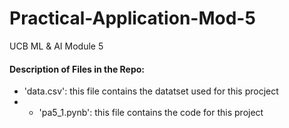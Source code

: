 # Practical-Application-Mod-5
UCB ML &amp; AI Module 5

#### Description of Files in the Repo:
- 'data.csv': this file contains the datatset used for this procject
- - 'pa5_1.pynb': this file contains the code for this project
